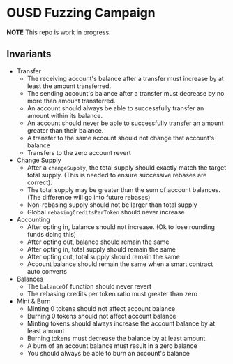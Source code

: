 # OUSD Fuzzing Campaign

**NOTE** This repo is work in progress.

## Invariants

- Transfer
	- The receiving account's balance after a transfer must increase by at least the amount transferred.
	- The sending account's balance after a transfer must decrease by no more than amount transferred.
	- An account should always be able to successfully transfer an amount within its balance.
	- An account should never be able to successfully transfer an amount greater than their balance.
	- A transfer to the same account should not change that account's balance
	- Transfers to the zero account revert
- Change Supply
	- After a `changeSupply`, the total supply should exactly match the target total supply. (This is needed to ensure successive rebases are correct).
	- The total supply may be greater than the sum of account balances. (The difference will go into future rebases)
	- Non-rebasing supply should not be larger than total supply
	- Global `rebasingCreditsPerToken` should never increase
- Accounting
	- After opting in, balance should not increase. (Ok to lose rounding funds doing this)
	- After opting out, balance should remain the same
	- After opting in, total supply should remain the same
	- After opting out, total supply should remain the same
	- Account balance should remain the same when a smart contract auto converts
- Balances
	- The `balanceOf` function should never revert
	- The rebasing credits per token ratio must greater than zero
- Mint & Burn
	- Minting 0 tokens should not affect account balance
	- Burning 0 tokens should not affect account balance
	- Minting tokens should always increase the account balance by at least amount
	- Burning tokens must decrease the balance by at least amount.
	- A burn of an account balance must result in a zero balance
	- You should always be able to burn an account's balance
